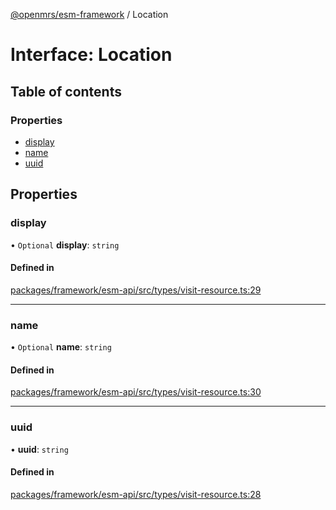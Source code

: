 [@openmrs/esm-framework](../API.md) / Location

# Interface: Location

## Table of contents

### Properties

- [display](Location.md#display)
- [name](Location.md#name)
- [uuid](Location.md#uuid)

## Properties

### display

• `Optional` **display**: `string`

#### Defined in

[packages/framework/esm-api/src/types/visit-resource.ts:29](https://github.com/nanfuka/openmrs-esm-core/blob/master/packages/framework/esm-api/src/types/visit-resource.ts#L29)

___

### name

• `Optional` **name**: `string`

#### Defined in

[packages/framework/esm-api/src/types/visit-resource.ts:30](https://github.com/nanfuka/openmrs-esm-core/blob/master/packages/framework/esm-api/src/types/visit-resource.ts#L30)

___

### uuid

• **uuid**: `string`

#### Defined in

[packages/framework/esm-api/src/types/visit-resource.ts:28](https://github.com/nanfuka/openmrs-esm-core/blob/master/packages/framework/esm-api/src/types/visit-resource.ts#L28)
